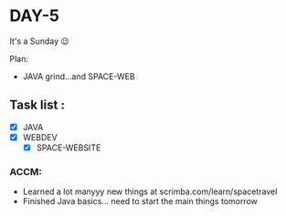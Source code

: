 # DAY-5
It's a Sunday 😉
<br>

Plan: 
 - JAVA grind...and SPACE-WEB

## Task list :

- [x] JAVA 
- [x] WEBDEV 
  - [x] SPACE-WEBSITE

### ACCM: 
- Learned a lot manyyy new things at scrimba.com/learn/spacetravel
- Finished Java basics... need to start the main things tomorrow